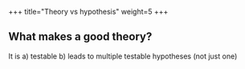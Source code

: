 +++
title="Theory vs hypothesis"
weight=5
+++

## What makes a good theory?
It is 
a) testable
b) leads to multiple testable hypotheses (not just one)


